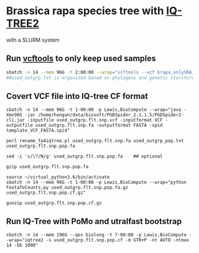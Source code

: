 # Brassica rapa species tree with [IQ-TREE2](http://www.iqtree.org/)
with a SLURM system

## Run [vcftools](https://vcftools.github.io/index.html) to only keep used samples
```bash
sbatch -n 14 --mem 96G -t 2:00:00 --wrap="vcftools --vcf brapa_onlySRA_gatk.vcfutils.DP10MQ30.g0.1m0.05.snp.vcf --keep used_outgrp.txt --recode --out used_outgrp.flt.snp"
##used_outgrp.txt is organized based on phylogeny and genetic sturcture result.
```
## Covert VCF file into IQ-tree CF format
```
sbatch -n 14 --mem 96G -t 1-00:00 -p Lewis,BioCompute --wrap="java -Xmx96G -jar /home/hongan/data/biosoft/PGDSpider_2.1.1.5/PGDSpider2-cli.jar -inputfile used_outgrp.flt.snp.vcf -inputformat VCF -outputfile used_outgrp.flt.snp.fa -outputformat FASTA -spid template_VCF_FASTA.spid"

perl rename_fa4iqtree.pl used_outgrp.flt.snp.fa used_outgrp_pop.txt used_outgrp.flt.snp.pop.fa

sed -i 's/\?/N/g' used_outgrp.flt.snp.pop.fa    ## optional

gzip used_outgrp.flt.snp.pop.fa

source ~/virtual_python3.6/bin/activate
sbatch -n 14 --mem 96G -t 1-00:00 -p Lewis,BioCompute --wrap="python FastaToCounts.py used_outgrp.flt.snp.pop.fa.gz used_outgrp.flt.snp.pop.cf.gz"

gunzip used_outgrp.flt.snp.pop.cf.gz
```
## Run IQ-Tree with PoMo and utralfast bootstrap
```
sbatch -n 14 --mem 196G --qos biolong -t 7-00:00 -p Lewis,BioCompute --wrap="iqtree2 -s used_outgrp.flt.snp.pop.cf -m GTR+P -nt AUTO -ntmax 14 -bb 1000"
```
